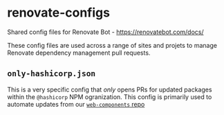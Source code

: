 # renovate-configs

Shared config files for Renovate Bot - https://renovatebot.com/docs/

These config files are used across a range of sites and projets to manage Renovate dependency management pull requests.

## `only-hashicorp.json`

This is a very specific config that _only_ opens PRs for updated packages within the `@hashicorp` NPM ogranization. This config is primarily used to automate updates from our [`web-components` repo](https://github.com/hashicorp/web-components)

